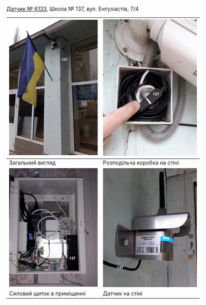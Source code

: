 [Датчик № 6133](location#mount-table), Школа № 137, вул. Ентузіастів, 7/4

| ![6133](img2/6133-1.jpg)   | ![6133](img2/6133-2.jpg)     |
| -------------------------- | ---------------------------- |
| Загальний вигляд           | Розподільча коробка на стіні |
| ![6133](img2/6133-3.jpg)   | ![6133](img2/6133-4.jpg)     |
| Силовий щиток в приміщенні | Датчик на стіні              |

